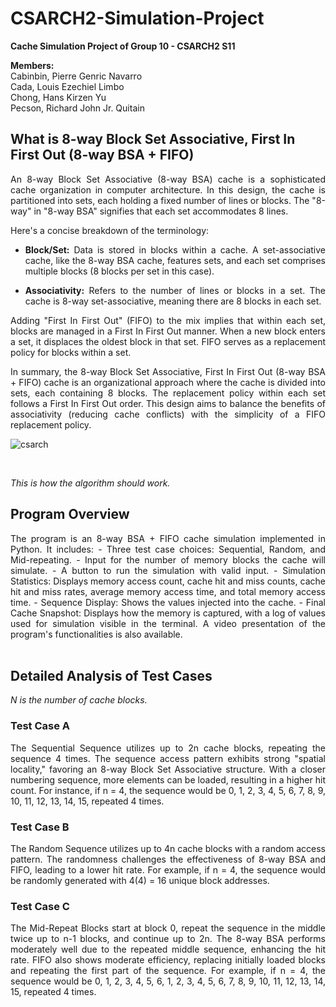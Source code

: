 # CSARCH2-Simulation-Project

**Cache Simulation Project of Group 10 - CSARCH2 S11**

**Members:** <br>
Cabinbin, Pierre Genric Navarro <br>
Cada, Louis Ezechiel Limbo <br>
Chong, Hans Kirzen Yu <br>
Pecson, Richard John Jr. Quitain <br>

## What is 8-way Block Set Associative, First In First Out (8-way BSA + FIFO)

<div align="justify">An 8-way Block Set Associative (8-way BSA) cache is a sophisticated cache organization in computer architecture. In this design, the cache is partitioned into sets, each holding a fixed number of lines or blocks. The "8-way" in "8-way BSA" signifies that each set accommodates 8 lines.

Here's a concise breakdown of the terminology:

- **Block/Set:** Data is stored in blocks within a cache. A set-associative cache, like the 8-way BSA cache, features sets, and each set comprises multiple blocks (8 blocks per set in this case).

- **Associativity:** Refers to the number of lines or blocks in a set. The cache is 8-way set-associative, meaning there are 8 blocks in each set.

Adding "First In First Out" (FIFO) to the mix implies that within each set, blocks are managed in a First In First Out manner. When a new block enters a set, it displaces the oldest block in that set. FIFO serves as a replacement policy for blocks within a set.

In summary, the 8-way Block Set Associative, First In First Out (8-way BSA + FIFO) cache is an organizational approach where the cache is divided into sets, each containing 8 blocks. The replacement policy within each set follows a First In First Out order. This design aims to balance the benefits of associativity (reducing cache conflicts) with the simplicity of a FIFO replacement policy.</div>

![csarch](https://github.com/richjpex/CSARCH2-Simulation-Project/assets/148311130/ff4c49bc-3252-4b98-95af-8d606e4b8f46)

<br>

*This is how the algorithm should work.*

## Program Overview

<div align="justify">The program is an 8-way BSA + FIFO cache simulation implemented in Python. It includes:
- Three test case choices: Sequential, Random, and Mid-repeating.
- Input for the number of memory blocks the cache will simulate.
- A button to run the simulation with valid input.
- Simulation Statistics: Displays memory access count, cache hit and miss counts, cache hit and miss rates, average memory access time, and total memory access time.
- Sequence Display: Shows the values injected into the cache.
- Final Cache Snapshot: Displays how the memory is captured, with a log of values used for simulation visible in the terminal. A video presentation of the program's functionalities is also available.</div>

<br>

## Detailed Analysis of Test Cases

*N is the number of cache blocks.*

### Test Case A

<div align="justify">The Sequential Sequence utilizes up to 2n cache blocks, repeating the sequence 4 times. The sequence access pattern exhibits strong "spatial locality," favoring an 8-way Block Set Associative structure. With a closer numbering sequence, more elements can be loaded, resulting in a higher hit count. For instance, if n = 4, the sequence would be 0, 1, 2, 3, 4, 5, 6, 7, 8, 9, 10, 11, 12, 13, 14, 15, repeated 4 times.</div>

### Test Case B

<div align="justify">The Random Sequence utilizes up to 4n cache blocks with a random access pattern. The randomness challenges the effectiveness of 8-way BSA and FIFO, leading to a lower hit rate. For example, if n = 4, the sequence would be randomly generated with 4(4) = 16 unique block addresses.</div>

### Test Case C

<div align="justify">The Mid-Repeat Blocks start at block 0, repeat the sequence in the middle twice up to n-1 blocks, and continue up to 2n. The 8-way BSA performs moderately well due to the repeated middle sequence, enhancing the hit rate. FIFO also shows moderate efficiency, replacing initially loaded blocks and repeating the first part of the sequence. For example, if n = 4, the sequence would be 0, 1, 2, 3, 4, 5, 6, 1, 2, 3, 4, 5, 6, 7, 8, 9, 10, 11, 12, 13, 14, 15, repeated 4 times.</div>